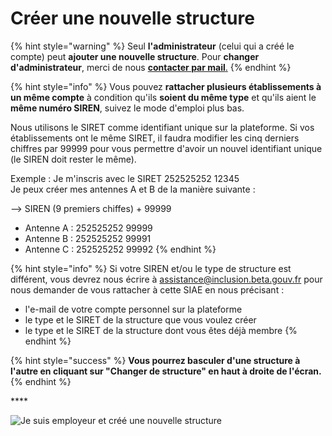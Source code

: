 # Créer une nouvelle structure

{% hint style="warning" %}
Seul **l'administrateur** \(celui qui a créé le compte\) peut **ajouter une nouvelle structure**. Pour **changer d'administrateur**, merci de nous [**contacter par mail**.](https://assistance.inclusion.beta.gouv.fr/)
{% endhint %}

{% hint style="info" %}
Vous pouvez **rattacher plusieurs établissements à un même compte** à condition qu'ils **soient du même type** et qu'ils aient le **même numéro SIREN**, suivez le mode d'emploi plus bas.

Nous utilisons le SIRET comme identifiant unique sur la plateforme. Si vos établissements ont le même SIRET, il faudra modifier les cinq derniers chiffres par 99999 pour vous permettre d'avoir un nouvel identifiant unique \(le SIREN doit rester le même\).

Exemple : Je m'inscris avec le SIRET 252525252 12345  
Je peux créer mes antennes A et B de la manière suivante :

--&gt; SIREN \(9 premiers chiffes\) + 99999 

* Antenne A : 252525252 99999 
* Antenne B : 252525252 99991
* Antenne C : 252525252 99992 
{% endhint %}

{% hint style="info" %}
Si votre SIREN et/ou le type de structure est différent, vous devrez nous écrire à assistance@inclusion.beta.gouv.fr pour nous demander de vous rattacher à cette SIAE en nous précisant :

* l'e-mail de votre compte personnel sur la plateforme
* le type et le SIRET de la structure que vous voulez créer
* le type et le SIRET de la structure dont vous êtes déjà membre
{% endhint %}

{% hint style="success" %}
**Vous pourrez basculer d'une structure à l'autre en cliquant sur "Changer de structure" en haut à droite de l'écran.**
{% endhint %}

\*\*\*\*

![Je suis employeur et cr&#xE9;&#xE9; une nouvelle structure](https://s5.gifyu.com/images/demo-employeur-add.gif)

